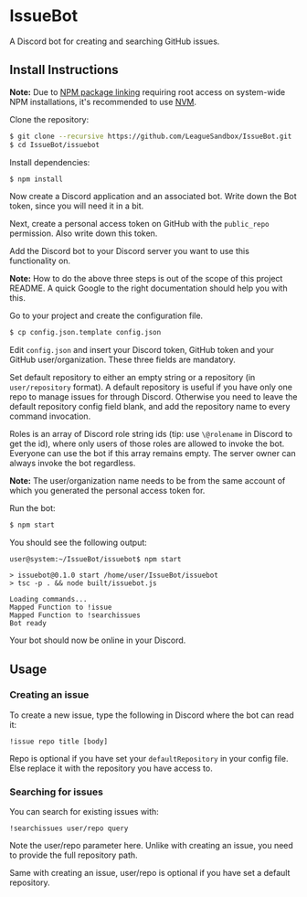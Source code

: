 # IssueBot

A Discord bot for creating and searching GitHub issues.

## Install Instructions

**Note:** Due to [NPM package linking](https://docs.npmjs.com/cli/link) requiring root access on system-wide NPM installations, it's recommended to use [NVM](https://github.com/creationix/nvm). 

Clone the repository:

```bash
$ git clone --recursive https://github.com/LeagueSandbox/IssueBot.git
$ cd IssueBot/issuebot
```

Install dependencies:

```bash
$ npm install
```

Now create a Discord application and an associated bot. Write down the Bot token, since you will need it in a bit.

Next, create a personal access token on GitHub with the `public_repo` permission. Also write down this token.

Add the Discord bot to your Discord server you want to use this functionality on.

**Note:** How to do the above three steps is out of the scope of this project README. A quick Google to the right documentation should help you with this.

Go to your project and create the configuration file.

```bash
$ cp config.json.template config.json
```

Edit `config.json` and insert your Discord token, GitHub token and your GitHub user/organization. These three fields are mandatory.

Set default repository to either an empty string or a repository (in `user/repository` format). A default repository is useful if you have only one repo to manage issues for through Discord. Otherwise you need to leave the default repository config field blank, and add the repository name to every command invocation.

Roles is an array of Discord role string ids (tip: use `\@rolename` in Discord to get the id), where only users of those roles are allowed to invoke the bot. Everyone can use the bot if this array remains empty. The server owner can always invoke the bot regardless.

**Note:** The user/organization name needs to be from the same account of which you generated the personal access token for.  

Run the bot:

```bash
$ npm start
```

You should see the following output:

```
user@system:~/IssueBot/issuebot$ npm start

> issuebot@0.1.0 start /home/user/IssueBot/issuebot
> tsc -p . && node built/issuebot.js

Loading commands...
Mapped Function to !issue
Mapped Function to !searchissues
Bot ready
```

Your bot should now be online in your Discord.

## Usage

### Creating an issue

To create a new issue, type the following in Discord where the bot can read it:

```
!issue repo title [body]
```

Repo is optional if you have set your `defaultRepository` in your config file. Else replace it with the repository you have access to.

### Searching for issues

You can search for existing issues with:

```
!searchissues user/repo query
```

Note the user/repo parameter here. Unlike with creating an issue, you need to provide the full repository path.

Same with creating an issue, user/repo is optional if you have set a default repository.
